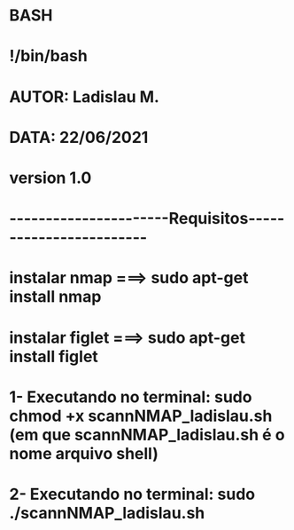 # BASH
# !/bin/bash
# AUTOR: Ladislau M.
# DATA: 22/06/2021
# version 1.0
# ----------------------Requisitos------------------------
# instalar nmap ===> sudo apt-get install nmap
# instalar figlet ===> sudo apt-get install figlet
# 1- Executando no terminal: sudo chmod +x scannNMAP_ladislau.sh (em que scannNMAP_ladislau.sh é o nome arquivo shell)
# 2- Executando no terminal: sudo ./scannNMAP_ladislau.sh
